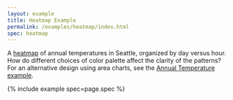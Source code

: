 ```yaml
---
layout: example
title: Heatmap Example
permalink: /examples/heatmap/index.html
spec: heatmap
---
```


A [heatmap](https://en.wikipedia.org/wiki/Heat_map) of annual temperatures in Seattle, organized by day versus hour. How do different choices of color palette affect the clarity of the patterns? For an alternative design using area charts, see the [Annual Temperature example](../annual-temperature).

{% include example spec=page.spec %}
